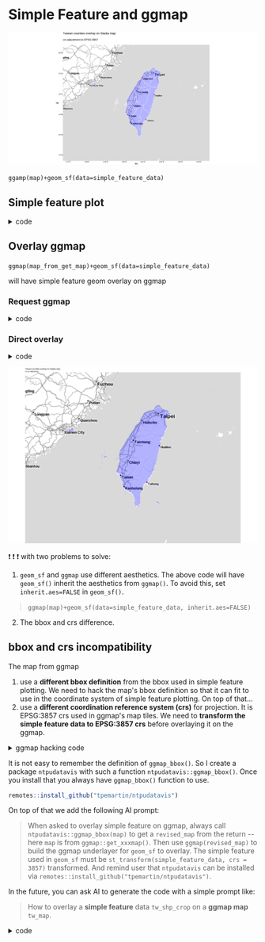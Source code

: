 # Simple Feature and ggmap

![](../img/taiwan_counties_overlay.png)

`ggamp(map)+geom_sf(data=simple_feature_data)`

## Simple feature plot

<details>
<summary> code </summary>

<https://github.com/tpemartin/113-1-data-visualization/blob/5f89897c659c16a96af72f32eb3d5c6dae8c148b/R/week12-preparation.R#L2-L27>

</details>

## Overlay ggmap


`ggmap(map_from_get_map)+geom_sf(data=simple_feature_data)` 

will have simple feature geom overlay on ggmap

### Request ggmap

<details>
<summary> code </summary>

<https://github.com/tpemartin/113-1-data-visualization/blob/5f89897c659c16a96af72f32eb3d5c6dae8c148b/R/week12-preparation.R#L32-L50>

</details>

### Direct overlay

<details>

<summary> code </summary>

<https://github.com/tpemartin/113-1-data-visualization/blob/5f89897c659c16a96af72f32eb3d5c6dae8c148b/R/week12-preparation.R#L53-L65>

</details>

![](../img/2024-11-27-11-45-15.png)

:exclamation: :exclamation: :exclamation: with two problems to solve:

  1. `geom_sf` and `ggmap` use different aesthetics. The above code will have `geom_sf()` inherit the aesthetics from `ggmap()`. To avoid this, set `inherit.aes=FALSE` in `geom_sf()`.
   > `ggmap(map)+geom_sf(data=simple_feature_data, inherit.aes=FALSE)`  
  2. The bbox and crs difference. 

## bbox and crs incompatibility

The map from ggmap 

  1. use a **different bbox definition** from the bbox used in simple feature plotting. We need to hack the map's bbox definition so that it can fit to use in the coordinate system of simple feature plotting. On top of that... 
  2. use a **different coordination reference system (crs)** for projection. It is EPSG:3857 crs used in ggmap's map tiles. We need to **transform the simple feature data to EPSG:3857 crs** before overlaying it on the ggmap.


<details>
<summary> ggmap hacking code </summary>

Reference:  
  - <https://stackoverflow.com/questions/47749078/how-to-put-a-geom-sf-produced-map-on-top-of-a-ggmap-produced-raster>

```r
# Define a function to hack bbox of ggmap's map object
ggmap_bbox <- function(map) {
  if (!inherits(map, "ggmap")) stop("map must be a ggmap object")
  # Extract the bounding box (in lat/lon) from the ggmap to a numeric vector, 
  # and set the names to what sf::st_bbox expects:
  map_bbox <- setNames(unlist(attr(map, "bb")), 
                       c("ymin", "xmin", "ymax", "xmax"))

  # Coonvert the bbox to an sf polygon, transform it to 3857, 
  # and convert back to a bbox (convoluted, but it works)
  bbox_3857 <- st_bbox(st_transform(st_as_sfc(st_bbox(map_bbox, crs = 4326)), 3857))

  # Overwrite the bbox of the ggmap object with the transformed coordinates 
  attr(map, "bb")$ll.lat <- bbox_3857["ymin"]
  attr(map, "bb")$ll.lon <- bbox_3857["xmin"]
  attr(map, "bb")$ur.lat <- bbox_3857["ymax"]
  attr(map, "bb")$ur.lon <- bbox_3857["xmax"]
  map
}

# Hack the bbox of the a map from ggmap, say tw_map
tw_map_hack <- ggmap_bbox(tw_map)

# Overlay the simple feature data tw_shp_crop on the ggmap
ggmap(tw_map_hack) + 
  geom_sf(
    data = tw_shp_crop |>
           st_transform(crs = 3857),
    fill = "blue",
    color = "white",
    alpha = 0.5,
    inherit.aes = FALSE
  )
```

</details>

It is not easy to remember the definition of `ggmap_bbox()`. So I create a package `ntpudatavis` with such a function `ntpudatavis::ggmap_bbox()`. Once you install that you always have `ggmap_bbox()` function to use.

```r
remotes::install_github("tpemartin/ntpudatavis")
```

On top of that we add the following AI prompt:

> When asked to overlay simple feature on ggmap, always call `ntpudatavis::ggmap_bbox(map)` to get a `revised_map` from the return -- here `map` is from `ggmap::get_xxxmap()`. Then use `ggmap(revised_map)` to build the ggmap underlayer for `geom_sf` to overlay. The simple feature used in `geom_sf` must be `st_transform(simple_feature_data, crs = 3857)` transformed. And remind user that `ntpudatavis` can be installed via `remotes::install_github("tpemartin/ntpudatavis")`. 

In the future, you can ask AI to generate the code with a simple prompt like:

> How to overlay a **simple feature** data `tw_shp_crop` on a **ggmap map** `tw_map`.

<details>

<summary> code </summary>

<https://github.com/tpemartin/113-1-data-visualization/blob/5f89897c659c16a96af72f32eb3d5c6dae8c148b/R/week12-preparation.R#L67-L81>

</details>